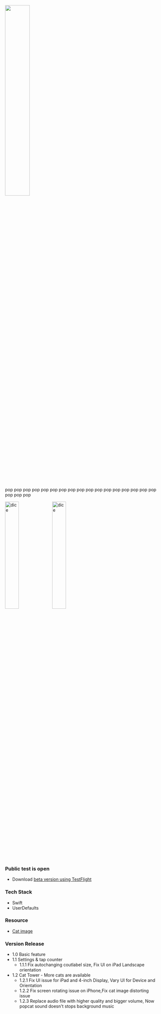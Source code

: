 
# [<img src="https://user-images.githubusercontent.com/43776784/115346794-9985c780-a1eb-11eb-9639-06257a10aa3b.png" width="40%">](https://testflight.apple.com/join/HJakiRWd)
 pop pop pop pop pop pop pop pop pop pop pop pop pop pop pop pop pop pop pop pop
 


<img src="https://user-images.githubusercontent.com/43776784/111795688-c9029500-890a-11eb-9e7f-fb80b4f75597.gif" width="30%" alt="dice"></img>
<img src="https://user-images.githubusercontent.com/43776784/118428920-79bec200-b70b-11eb-845b-1e7e4c686865.PNG" width="30%" alt="dice"></img>



 
 
### Public test is open
* Download [beta version using TestFlight](https://testflight.apple.com/join/HJakiRWd)

### Tech Stack
* Swift
* UserDefaults

### Resource 
* [Cat image](https://setgis.net/pop_cat_meme.html)

### Version Release
* 1.0 Basic feature
* 1.1 Settings & tap counter
  * 1.1.1 Fix autochanging coutlabel size, Fix UI on iPad Landscape orientation
* 1.2 Cat Tower - More cats are available
  * 1.2.1 Fix UI issue for iPad and 4-inch Display, Vary UI for Device and Orientation
  * 1.2.2 Fix screen rotating issue on iPhone,Fix cat image distorting issue
  * 1.2.3 Replace audio file with higher quality and bigger volume, Now popcat sound doesn't stops background music
